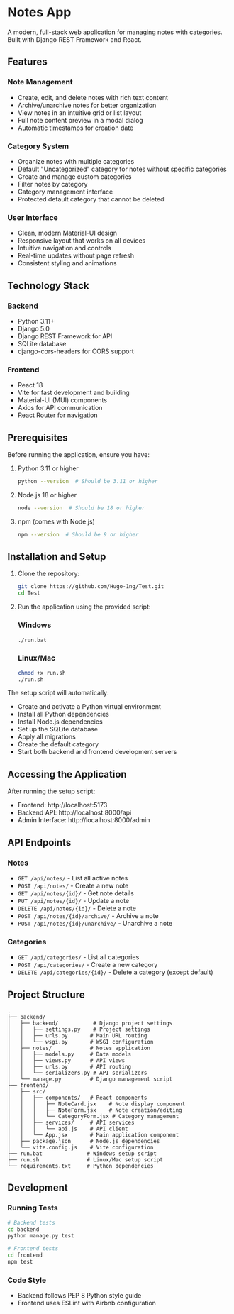 # Notes App

A modern, full-stack web application for managing notes with categories. Built with Django REST Framework and React.

## Features

### Note Management
- Create, edit, and delete notes with rich text content
- Archive/unarchive notes for better organization
- View notes in an intuitive grid or list layout
- Full note content preview in a modal dialog
- Automatic timestamps for creation date

### Category System
- Organize notes with multiple categories
- Default "Uncategorized" category for notes without specific categories
- Create and manage custom categories
- Filter notes by category
- Category management interface
- Protected default category that cannot be deleted

### User Interface
- Clean, modern Material-UI design
- Responsive layout that works on all devices
- Intuitive navigation and controls
- Real-time updates without page refresh
- Consistent styling and animations

## Technology Stack

### Backend
- Python 3.11+
- Django 5.0
- Django REST Framework for API
- SQLite database
- django-cors-headers for CORS support

### Frontend
- React 18
- Vite for fast development and building
- Material-UI (MUI) components
- Axios for API communication
- React Router for navigation

## Prerequisites

Before running the application, ensure you have:

1. Python 3.11 or higher
   ```bash
   python --version  # Should be 3.11 or higher
   ```

2. Node.js 18 or higher
   ```bash
   node --version  # Should be 18 or higher
   ```

3. npm (comes with Node.js)
   ```bash
   npm --version  # Should be 9 or higher
   ```

## Installation and Setup

1. Clone the repository:
   ```bash
   git clone https://github.com/Hugo-1ng/Test.git
   cd Test
   ```

2. Run the application using the provided script:

   ### Windows
   ```bash
   ./run.bat
   ```

   ### Linux/Mac
   ```bash
   chmod +x run.sh
   ./run.sh
   ```

The setup script will automatically:
- Create and activate a Python virtual environment
- Install all Python dependencies
- Install Node.js dependencies
- Set up the SQLite database
- Apply all migrations
- Create the default category
- Start both backend and frontend development servers

## Accessing the Application

After running the setup script:

- Frontend: http://localhost:5173
- Backend API: http://localhost:8000/api
- Admin Interface: http://localhost:8000/admin

## API Endpoints

### Notes
- `GET /api/notes/` - List all active notes
- `POST /api/notes/` - Create a new note
- `GET /api/notes/{id}/` - Get note details
- `PUT /api/notes/{id}/` - Update a note
- `DELETE /api/notes/{id}/` - Delete a note
- `POST /api/notes/{id}/archive/` - Archive a note
- `POST /api/notes/{id}/unarchive/` - Unarchive a note

### Categories
- `GET /api/categories/` - List all categories
- `POST /api/categories/` - Create a new category
- `DELETE /api/categories/{id}/` - Delete a category (except default)

## Project Structure

```
.
├── backend/
│   ├── backend/           # Django project settings
│   │   ├── settings.py    # Project settings
│   │   ├── urls.py       # Main URL routing
│   │   └── wsgi.py       # WSGI configuration
│   ├── notes/            # Notes application
│   │   ├── models.py     # Data models
│   │   ├── views.py      # API views
│   │   ├── urls.py       # API routing
│   │   └── serializers.py # API serializers
│   └── manage.py         # Django management script
├── frontend/
│   ├── src/
│   │   ├── components/   # React components
│   │   │   ├── NoteCard.jsx    # Note display component
│   │   │   ├── NoteForm.jsx    # Note creation/editing
│   │   │   └── CategoryForm.jsx # Category management
│   │   ├── services/     # API services
│   │   │   └── api.js    # API client
│   │   └── App.jsx       # Main application component
│   ├── package.json      # Node.js dependencies
│   └── vite.config.js    # Vite configuration
├── run.bat              # Windows setup script
├── run.sh               # Linux/Mac setup script
└── requirements.txt     # Python dependencies
```

## Development

### Running Tests
```bash
# Backend tests
cd backend
python manage.py test

# Frontend tests
cd frontend
npm test
```

### Code Style
- Backend follows PEP 8 Python style guide
- Frontend uses ESLint with Airbnb configuration
